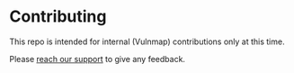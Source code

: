# Contributing

This repo is intended for internal (Vulnmap) contributions only at this time.

Please [reach our support](SUPPORT.md) to give any feedback.
